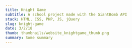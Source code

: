 ```yaml
---
title: Knight Game
subtitle: A school project made with the GiantBomb API
stack: HTML, CSS, PHP, JS, jQuery
slug: knight-game
date: 3/2/18
thumb: thumbnails/website_knightgame_thumb.png
summary: Some summary
---
```


